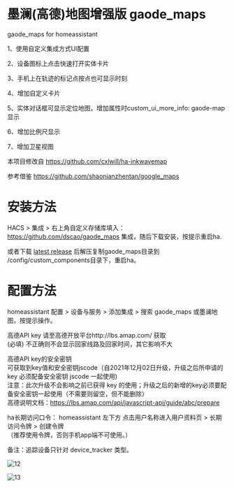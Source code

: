 # 墨澜(高德)地图增强版  gaode_maps
gaode_maps for homeassistant

1、使用自定义集成方式UI配置

2、设备图标上点击快速打开实体卡片

3、手机上在轨迹的标记点按点也可显示时刻

4、增加自定义卡片

5、实体对话框可显示定位地图，增加属性时custom_ui_more_info: gaode-map 显示

6、增加比例尺显示

7、增加卫星视图


本项目修改自 https://github.com/cxlwill/ha-inkwavemap 

参考借鉴 https://github.com/shaonianzhentan/google_maps 


# 安装方法


HACS > 集成 > 右上角自定义存储库填入： https://github.com/dscao/gaode_maps 集成，随后下载安装，按提示重启ha.

或者下载 [latest release](https://github.com/dscao/gaode_maps/releases) 后解压复制gaode_maps目录到 /config/custom_components目录下，重启ha。

# 配置方法

homeassistant 配置 > 设备与服务 > 添加集成 > 搜索 gaode_maps 或墨澜地图，按提示操作。

高德API key
请至高德开放平台http://lbs.amap.com/ 获取 \
(必填) 不正确则不会显示回家线路及回家时间，其它影响不大 

高德API key的安全密钥 \
可获取到key值和安全密钥jscode（自2021年12月02日升级，升级之后所申请的 key 必须配备安全密钥 jscode 一起使用) \
注意：此次升级不会影响之前已获得 key 的使用；升级之后的新增的key必须要配备安全密钥一起使用（不需要则留空，但不能删除） \
高德说明文档：https://lbs.amap.com/api/javascript-api/guide/abc/prepare 

ha长期访问口令： homeassistant 左下方 点击用户名称进入用户资料页 > 长期访问令牌 > 创建令牌 \
（推荐使用令牌，否则手机app端不可使用。）

备注：追踪设备只针对 device_tracker 类型。

![12](https://github.com/dscao/gaode_maps/assets/16587914/0d9ee817-d68a-4776-a1ce-b8ab0267c170)


![13](https://github.com/dscao/gaode_maps/assets/16587914/4ca7d18f-58ea-4adc-8f64-982c79c63e61)


